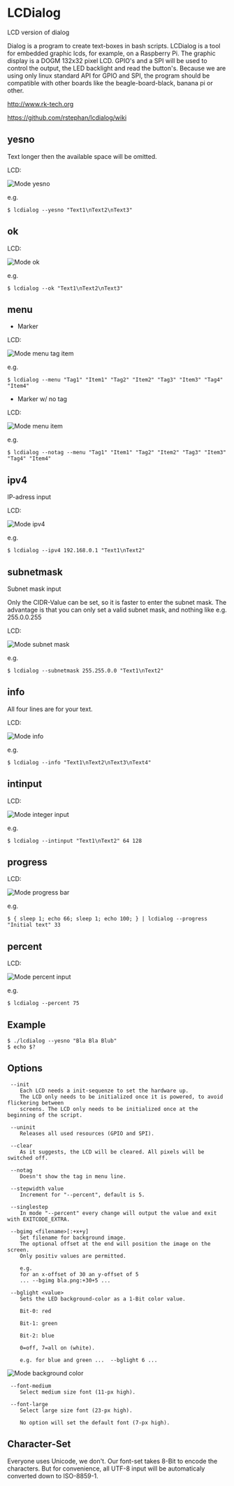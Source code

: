 LCDialog
========

LCD version of dialog

Dialog is a program to create text-boxes in bash scripts. LCDialog is a tool for embedded graphic lcds, 
for example, on a Raspberry Pi. The graphic display is a DOGM 132x32 pixel LCD. GPIO's and a SPI will 
be used to control the output, the LED backlight and read the button's.
Because we are using only linux standard API for GPIO and SPI, the program should be compatible with other boards like
the beagle-board-black, banana pi or other.

http://www.rk-tech.org

https://github.com/rstephan/lcdialog/wiki

yesno
-----

Text longer then the available space will be omitted.

LCD:

![Mode yesno](http://www.rk-tech.org/github/lcdialog/images/yesno.png)
 
e.g.

    $ lcdialog --yesno "Text1\nText2\nText3"

ok
----

LCD:

![Mode ok](http://www.rk-tech.org/github/lcdialog/images/ok.png)

e.g.

    $ lcdialog --ok "Text1\nText2\nText3"


menu
----

  - Marker

LCD:

![Mode menu tag item](http://www.rk-tech.org/github/lcdialog/images/menu_tag_item.png)

e.g.

    $ lcdialog --menu "Tag1" "Item1" "Tag2" "Item2" "Tag3" "Item3" "Tag4" "Item4"


  - Marker w/ no tag

LCD:

![Mode menu item](http://www.rk-tech.org/github/lcdialog/images/menu_item.png)

e.g.
 
    $ lcdialog --notag --menu "Tag1" "Item1" "Tag2" "Item2" "Tag3" "Item3" "Tag4" "Item4"

 
ipv4
----

IP-adress input


LCD:

![Mode ipv4](http://www.rk-tech.org/github/lcdialog/images/ipv4.png)

e.g.

    $ lcdialog --ipv4 192.168.0.1 "Text1\nText2"

subnetmask
-------

Subnet mask input

Only the CIDR-Value can be set, so it is faster to enter the subnet mask.
The advantage is that you can only set a valid subnet mask, and nothing like e.g. 255.0.0.255

LCD:

![Mode subnet mask](http://www.rk-tech.org/github/lcdialog/images/subnetmask.png)

e.g.

    $ lcdialog --subnetmask 255.255.0.0 "Text1\nText2"

 
info
------

All four lines are for your text.

LCD:

![Mode info](http://www.rk-tech.org/github/lcdialog/images/info.png)
 
e.g.

    $ lcdialog --info "Text1\nText2\nText3\nText4"


intinput
--------

LCD:

![Mode integer input](http://www.rk-tech.org/github/lcdialog/images/intinput.png)

e.g.

    $ lcdialog --intinput "Text1\nText2" 64 128


progress
--------

LCD:

![Mode progress bar](http://www.rk-tech.org/github/lcdialog/images/progress.gif)

e.g.

    $ { sleep 1; echo 66; sleep 1; echo 100; } | lcdialog --progress "Initial text" 33


percent
-------

LCD:

![Mode percent input](http://www.rk-tech.org/github/lcdialog/images/percent.png)

e.g.

    $ lcdialog --percent 75


 
Example 
-------

```
$ ./lcdialog --yesno "Bla Bla Blub"
$ echo $?
```


Options
-------

```
 --init
	Each LCD needs a init-sequenze to set the hardware up.
	The LCD only needs to be initialized once it is powered, to avoid flickering between
	screens. The LCD only needs to be initialized once at the beginning of the script.
	
 --uninit
	Releases all used resources (GPIO and SPI).

 --clear
	As it suggests, the LCD will be cleared. All pixels will be switched off.

 --notag
	Doesn't show the tag in menu line.

 --stepwidth value
	Increment for "--percent", default is 5.

 --singlestep
	In mode "--percent" every change will output the value and exit with EXITCODE_EXTRA.
	
 --bgimg <filename>[:+x+y]
	Set filename for background image.
	The optional offset at the end will position the image on the screen.
	Only positiv values are permitted.
	
	e.g. 
	for an x-offset of 30 an y-offset of 5
	... --bgimg bla.png:+30+5 ...
	
 --bglight <value>
	Sets the LED background-color as a 1-Bit color value.

	Bit-0: red

	Bit-1: green

	Bit-2: blue

	0=off, 7=all on (white).

	e.g. for blue and green ...  --bglight 6 ...
```
![Mode background color](http://www.rk-tech.org/github/lcdialog/images/color.gif)

```
 --font-medium
	Select medium size font (11-px high).

 --font-large
	Select large size font (23-px high).

	No option will set the default font (7-px high).
```	

Character-Set
-------------

Everyone uses Unicode, we don't. Our font-set takes 8-Bit to encode the characters.
But for convenience, all UTF-8 input will be automaticaly converted down to ISO-8859-1.

